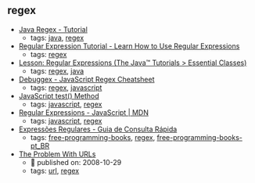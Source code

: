 regex 
---
* [Java Regex - Tutorial](http://www.vogella.com/tutorials/JavaRegularExpressions/article.html)
    * tags: [java](../tags/java.md), [regex](../tags/regex.md)
* [Regular Expression Tutorial - Learn How to Use Regular Expressions](http://www.regular-expressions.info/tutorial.html)
    * tags: [regex](../tags/regex.md)
* [Lesson: Regular Expressions (The Java™ Tutorials > Essential Classes)](http://docs.oracle.com/javase/tutorial/essential/regex/index.html)
    * tags: [regex](../tags/regex.md), [java](../tags/java.md)
* [Debuggex - JavaScript Regex Cheatsheet](https://www.debuggex.com/cheatsheet/regex/javascript)
    * tags: [regex](../tags/regex.md), [javascript](../tags/javascript.md)
* [JavaScript test() Method](https://www.w3schools.com/jsref/jsref_regexp_test.asp)
    * tags: [javascript](../tags/javascript.md), [regex](../tags/regex.md)
* [Regular Expressions - JavaScript | MDN](https://developer.mozilla.org/en/docs/Web/JavaScript/Guide/Regular_Expressions)
    * tags: [javascript](../tags/javascript.md), [regex](../tags/regex.md)
* [Expressões Regulares - Guia de Consulta Rápida](http://aurelio.net/regex/guia/)
    * tags: [free-programming-books](../tags/free-programming-books.md), [regex](../tags/regex.md), [free-programming-books-pt_BR](../tags/free-programming-books-pt_BR.md)
* [The Problem With URLs](https://blog.codinghorror.com/the-problem-with-urls/)
    * :calendar: published on: 2008-10-29
    * tags: [url](../tags/url.md), [regex](../tags/regex.md)
